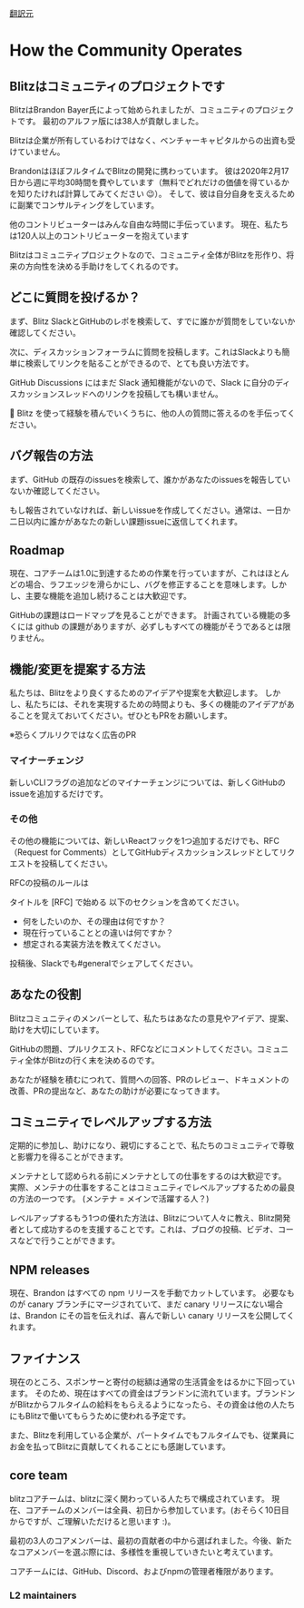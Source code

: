 [翻訳元](https://blitzjs.com/docs/how-the-community-operates)

# How the Community Operates

## Blitzはコミュニティのプロジェクトです

BlitzはBrandon Bayer氏によって始められましたが、コミュニティのプロジェクトです。
最初のアルファ版には38人が貢献しました。

Blitzは企業が所有しているわけではなく、ベンチャーキャピタルからの出資も受けていません。

BrandonはほぼフルタイムでBlitzの開発に携わっています。
彼は2020年2月17日から週に平均30時間を費やしています（無料でどれだけの価値を得ているかを知りたければ計算してみてください 😉）。
そして、彼は自分自身を支えるために副業でコンサルティングをしています。

他のコントリビューターはみんな自由な時間に手伝っています。
現在、私たちは120人以上のコントリビューターを抱えています

Blitzはコミュニティプロジェクトなので、コミュニティ全体がBlitzを形作り、将来の方向性を決める手助けをしてくれるのです。

## どこに質問を投げるか？

まず、Blitz SlackとGitHubのレポを検索して、すでに誰かが質問をしていないか確認してください。

次に、ディスカッションフォーラムに質問を投稿します。これはSlackよりも簡単に検索してリンクを貼ることができるので、とても良い方法です。

GitHub Discussions にはまだ Slack 通知機能がないので、Slack に自分のディスカッションスレッドへのリンクを投稿しても構いません。

🙏 Blitz を使って経験を積んでいくうちに、他の人の質問に答えるのを手伝ってください。

## バグ報告の方法

まず、GitHub の既存のissuesを検索して、誰かがあなたのissuesを報告していないか確認してください。

もし報告されていなければ、新しいissueを作成してください。通常は、一日か二日以内に誰かがあなたの新しい課題issueに返信してくれます。

## Roadmap

現在、コアチームは1.0に到達するための作業を行っていますが、これはほとんどの場合、ラフエッジを滑らかにし、バグを修正することを意味します。しかし、主要な機能を追加し続けることは大歓迎です。

GitHubの課題はロードマップを見ることができます。
計画されている機能の多くには github の課題がありますが、必ずしもすべての機能がそうであるとは限りません。

## 機能/変更を提案する方法

私たちは、Blitzをより良くするためのアイデアや提案を大歓迎します。
しかし、私たちには、それを実現するための時間よりも、多くの機能のアイデアがあることを覚えておいてください。ぜひともPRをお願いします。

※恐らくプルリクではなく広告のPR

### マイナーチェンジ

新しいCLIフラグの追加などのマイナーチェンジについては、新しくGitHubのissueを追加するだけです。

### その他

その他の機能については、新しいReactフックを1つ追加するだけでも、RFC（Request for Comments）としてGitHubディスカッションスレッドとしてリクエストを投稿してください。

RFCの投稿のルールは

タイトルを [RFC] で始める
以下のセクションを含めてください。

- 何をしたいのか、その理由は何ですか？
- 現在行っていることとの違いは何ですか？
- 想定される実装方法を教えてください。

投稿後、Slackでも#generalでシェアしてください。

## あなたの役割

Blitzコミュニティのメンバーとして、私たちはあなたの意見やアイデア、提案、助けを大切にしています。

GitHubの問題、プルリクエスト、RFCなどにコメントしてください。コミュニティ全体がBlitzの行く末を決めるのです。

あなたが経験を積むにつれて、質問への回答、PRのレビュー、ドキュメントの改善、PRの提出など、あなたの助けが必要になってきます。

## コミュニティでレベルアップする方法

定期的に参加し、助けになり、親切にすることで、私たちのコミュニティで尊敬と影響力を得ることができます。

メンテナとして認められる前にメンテナとしての仕事をするのは大歓迎です。
実際、メンテナの仕事をすることはコミュニティでレベルアップするための最良の方法の一つです。
(メンテナ = メインで活躍する人？)

レベルアップするもう1つの優れた方法は、Blitzについて人々に教え、Blitz開発者として成功するのを支援することです。これは、ブログの投稿、ビデオ、コースなどで行うことができます。

## NPM releases

現在、Brandon はすべての npm リリースを手動でカットしています。
必要なものが canary ブランチにマージされていて、まだ canary リリースにない場合は、Brandon にその旨を伝えれば、喜んで新しい canary リリースを公開してくれます。

## ファイナンス

現在のところ、スポンサーと寄付の総額は通常の生活賃金をはるかに下回っています。
そのため、現在はすべての資金はブランドンに流れています。ブランドンがBlitzからフルタイムの給料をもらえるようになったら、その資金は他の人たちにもBlitzで働いてもらうために使われる予定です。

また、Blitzを利用している企業が、パートタイムでもフルタイムでも、従業員にお金を払ってBlitzに貢献してくれることにも感謝しています。

## core team

blitzコアチームは、blitzに深く関わっている人たちで構成されています。
現在、コアチームのメンバーは全員、初日から参加しています。(おそらく10日目からですが、ご理解いただけると思います :)。

最初の3人のコアメンバーは、最初の貢献者の中から選ばれました。今後、新たなコアメンバーを選ぶ際には、多様性を重視していきたいと考えています。

コアチームには、GitHub、Discord、およびnpmの管理者権限があります。

### L2 maintainers